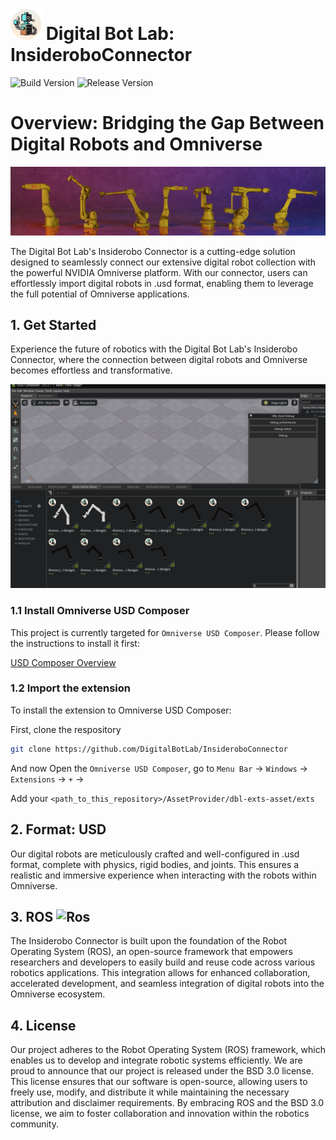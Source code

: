 # <img src="Images/logo.png" alt="Logo" width="50" height="50"> Digital Bot Lab: InsideroboConnector

![Build Version](https://img.shields.io/badge/Build-v0.2-orange)
![Release Version](https://img.shields.io/badge/Release-v0.1-blue)

# Overview: Bridging the Gap Between Digital Robots and Omniverse

![preview](Images/preview.png)

The Digital Bot Lab's Insiderobo Connector is a cutting-edge solution designed to seamlessly connect our extensive digital robot collection with the powerful NVIDIA Omniverse platform. With our connector, users can effortlessly import digital robots in .usd format, enabling them to leverage the full potential of Omniverse applications.

## 1. Get Started

Experience the future of robotics with the Digital Bot Lab's Insiderobo Connector, where the connection between digital robots and Omniverse becomes effortless and transformative.

![store](Images/connector_store.png)

### 1.1 Install Omniverse USD Composer

This project is currently targeted for `Omniverse USD Composer`. Please follow the instructions to install it first:

[USD Composer Overview](https://docs.omniverse.nvidia.com/composer/latest/index.html#:~:text=NVIDIA%20Omniverse%E2%84%A2%20USD%20Composer,is%20based%20on%20Pixar's%20USD.)

### 1.2 Import the extension

To install the extension to Omniverse USD Composer:

First, clone the respository

```bash
git clone https://github.com/DigitalBotLab/InsideroboConnector
```

And now Open the `Omniverse USD Composer`, go to `Menu Bar` -> `Windows` -> `Extensions` -> `+` ->

Add your `<path_to_this_repository>/AssetProvider/dbl-exts-asset/exts`



## 2. Format: USD

Our digital robots are meticulously crafted and well-configured in .usd format, complete with physics, rigid bodies, and joints. This ensures a realistic and immersive experience when interacting with the robots within Omniverse.

## 3. ROS <img src="https://upload.wikimedia.org/wikipedia/commons/b/bb/Ros_logo.svg" alt="Ros" width="70" height="70">

The Insiderobo Connector is built upon the foundation of the Robot Operating System (ROS), an open-source framework that empowers researchers and developers to easily build and reuse code across various robotics applications. This integration allows for enhanced collaboration, accelerated development, and seamless integration of digital robots into the Omniverse ecosystem.

## 4. License

Our project adheres to the Robot Operating System (ROS) framework, which enables us to develop and integrate robotic systems efficiently. We are proud to announce that our project is released under the BSD 3.0 license. This license ensures that our software is open-source, allowing users to freely use, modify, and distribute it while maintaining the necessary attribution and disclaimer requirements. By embracing ROS and the BSD 3.0 license, we aim to foster collaboration and innovation within the robotics community.




